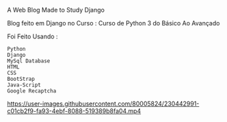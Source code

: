 A Web Blog Made to Study Django

Blog feito em Django no Curso : Curso de Python 3 do Básico Ao Avançado

Foi Feito Usando :

    Python
    Django
    MySql Database
    HTML
    CSS
    BootStrap
    Java-Script
    Google Recaptcha


https://user-images.githubusercontent.com/80005824/230442991-c01cb2f9-fa93-4ebf-8088-519389b8fa04.mp4

